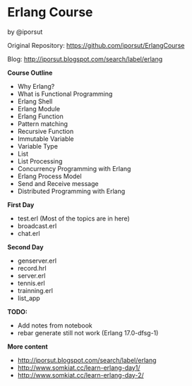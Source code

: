 Erlang Course
=============

by @iporsut

Original Repository: https://github.com/iporsut/ErlangCourse

Blog: http://iporsut.blogspot.com/search/label/erlang

**Course Outline**

- Why Erlang?
- What is Functional Programming
- Erlang Shell
- Erlang Module
- Erlang Function
- Pattern matching
- Recursive Function
- Immutable Variable
- Variable Type
- List
- List Processing
- Concurrency Programming with Erlang
- Erlang Process Model
- Send and Receive message
- Distributed Programming with Erlang

**First Day**

- test.erl (Most of the topics are in here)
- broadcast.erl
- chat.erl

**Second Day**

- genserver.erl
- record.hrl
- server.erl
- tennis.erl
- trainning.erl
- list_app

**TODO:**

- Add notes from notebook
- rebar generate still not work (Erlang 17.0-dfsg-1)

**More content** 

- http://iporsut.blogspot.com/search/label/erlang
- http://www.somkiat.cc/learn-erlang-day1/
- http://www.somkiat.cc/learn-erlang-day-2/
